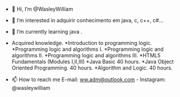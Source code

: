 - 👋 Hi, I’m @WasleyWilliam
- 👀 I’m interested in  adquirir conhecimento em java, c, c++, c#...
- 🌱 I’m currently learning  java .
- Acquired knowledge.
*Introduction to programming logic.
*Programming logic and algorithms I.
*Programming logic and algorithms II.
*Programming logic and algorithms III.
*HTML5 Fundamentals (Modules I,II,III)
*Java Basic 40 hours.
*Java Object Oriented Programming. 40 hours.
*Algorithm and Logic. 40 hours.

- 📫 How to reach me E-mail: ww.adm@outlook.com - Instagram: @wasleywilliam 

<!---
WasleyWilliam/WasleyWilliam is a ✨ special ✨ repository because its `README.md` (this file) appears on your GitHub profile.
You can click the Preview link to take a look at your changes.
--->
